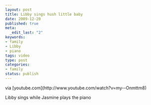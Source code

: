 ```yaml
--- 
layout: post
title: Libby sings hush little baby
date: 2009-12-20
published: true
meta: 
  _edit_last: "2"
keywords: 
- family
- Libby
- piano
tags: video
type: post
categories: 
- family
status: publish
---
```

<div class="posterous_bookmarklet_entry">     <div class="posterous_quote_citation">via [youtube.com](http://www.youtube.com/watch?v=my--Onmttm8)</div> 

Libby sings while Jasmine plays the piano

</div>
